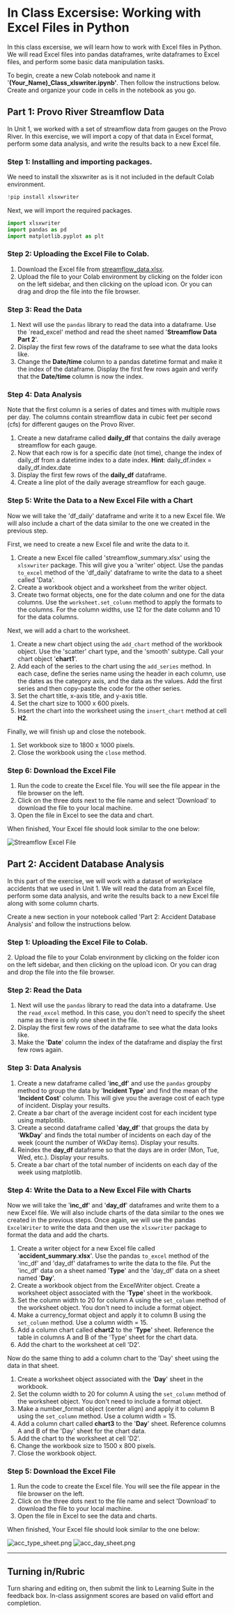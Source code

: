 # In Class Excersise: Working with Excel Files in Python

In this class excersise, we will learn how to work with Excel files in Python. We will read Excel files into pandas dataframes, write dataframes to Excel files, and perform some basic data manipulation tasks.

To begin, create a new Colab notebook and name it '**(Your_Name)_Class_xlswriter.ipynb'**. Then follow the instructions below. Create and organize your code in cells in the notebook as you go.

## Part 1: Provo River Streamflow Data

In Unit 1, we worked with a set of streamflow data from gauges on the Provo River. In this exercise, we will import a copy of that data in Excel format, perform some data analysis, and write the results back to a new Excel file.

### Step 1: Installing and importing packages.

We need to install the xlsxwriter as is it not included in the default Colab environment.

```python
!pip install xlsxwriter
```

Next, we will import the required packages.

```python
import xlsxwriter
import pandas as pd
import matplotlib.pyplot as plt
```

### Step 2: Uploading the Excel File to Colab.

1. Download the Excel file from [streamflow_data.xlsx](streamflow_data.xlsx).
2. Upload the file to your Colab environment by clicking on the folder icon on the left sidebar, and then clicking on the upload icon. Or you can drag and drop the file into the file browser.

### Step 3: Read the Data

1. Next will use the `pandas` library to read the data into a dataframe. Use the `read_excel' method and read the sheet named '**Streamflow Data Part 2**'. 
2. Display the first few rows of the dataframe to see what the data looks like.
3. Change the **Date/time** column to a pandas datetime format and make it the index of the dataframe. Display the first few rows again and verify that the **Date/time** column is now the index.

### Step 4: Data Analysis

Note that the first column is a series of dates and times with multiple rows per day. The columns contain streamflow data in cubic feet per second (cfs) for different gauges on the Provo River. 

1. Create a new dataframe called **daily_df** that contains the daily average streamflow for each gauge.
2. Now that each row is for a specific date (not time), change the index of daily_df from a datetime index to a date index. **Hint**: daily_df.index = daily_df.index.date
2. Display the first few rows of the **daily_df** dataframe.
3. Create a line plot of the daily average streamflow for each gauge.



### Step 5: Write the Data to a New Excel File with a Chart

Now we will take the 'df_daily' dataframe and write it to a new Excel file. We will also include a chart of the data similar to the one we created in the previous step.

First, we need to create a new Excel file and write the data to it.

1. Create a new Excel file called 'streamflow_summary.xlsx' using the `xlsxwriter` package. This will give you a 
   'writer' object. Use the pandas `to_excel` method of the 'df_daily' dataframe to write the data to a sheet called 'Data'.
2. Create a workbook object and a worksheet from the writer object.
3. Create two format objects, one for the date column and one for the data columns. Use the `worksheet.set_column` 
   method to apply the formats to the columns. For the column widths, use 12 for the date column and 10 for the data 
   columns.

Next, we will add a chart to the worksheet. 

1. Create a new chart object using the `add_chart` method of the workbook object. Use the 'scatter' chart type, and 
   the 'smooth' subtype. Call your chart object '**chart1**'.
2. Add each of the series to the chart using the `add_series` method. In each case, define the series name using the header in each column, use the dates as the category axis, and the data as the values. Add the first series and then copy-paste the code for the other series.
3. Set the chart title, x-axis title, and y-axis title.
4. Set the chart size to 1000 x 600 pixels.
5. Insert the chart into the worksheet using the `insert_chart` method at cell **H2**.

Finally, we will finish up and close the notebook.

1. Set workbook size to 1800 x 1000 pixels.
2. Close the workbook using the `close` method.

### Step 6: Download the Excel File

1. Run the code to create the Excel file. You will see the file appear in the file browser on the left.
2. Click on the three dots next to the file name and select 'Download' to download the file to your local machine.
3. Open the file in Excel to see the data and chart.

When finished, Your Excel file should look similar to the one below:

![Streamflow Excel File](images/streamflow_screenshot.png)

## Part 2: Accident Database Analysis

In this part of the exercise, we will work with a dataset of workplace accidents that we used in Unit 1. We will read the data from an Excel file, perform some data analysis, and write the results back to a new Excel file along with some column charts.

Create a new section in your notebook called 'Part 2: Accident Database Analysis' and follow the instructions below.

### Step 1: Uploading the Excel File to Colab.

[//]: # (1. Download the Excel file from [accident_database.xlsx]&#40;accident_database.xlsx&#41;.)
2. Upload the file to your Colab environment by clicking on the folder icon on the left sidebar, and then clicking on the upload icon. Or you can drag and drop the file into the file browser.

### Step 2: Read the Data

1. Next will use the `pandas` library to read the data into a dataframe. Use the `read_excel` method. In this case, 
   you don't need to specify the sheet name as there is only one sheet in the file.
2. Display the first few rows of the dataframe to see what the data looks like.
3. Make the '**Date**' column the index of the dataframe and display the first few rows again.

### Step 3: Data Analysis

1. Create a new dataframe called '**inc_df**' and use the `pandas` groupby method to group the data by '**Incident Type**' 
   and find the mean of the '**Incident Cost**' column. This will give you the average cost of each type of incident. 
   Display your results.
2. Create a bar chart of the average incident cost for each incident type using matplotlib.
3. Create a second dataframe called '**day_df**' that groups the data by '**WkDay**' and finds the total number of 
   incidents on each day of the week (count the number of WkDay items). Display your results. 
4. Reindex the **day_df** dataframe so 
   that the days are in order (Mon,
   Tue, Wed, etc.). Display your results.
4. Create a bar chart of the total number of incidents on each day of the week using matplotlib.

### Step 4: Write the Data to a New Excel File with Charts

Now we will take the '**inc_df**' and '**day_df**' dataframes and write them to a new Excel file. We will also include 
charts of the data similar to the ones we created in the previous steps. Once again, we will use the pandas 
`ExcelWriter` to write the data and then use the `xlsxwriter` package to format the data and add the charts.

1. Create a writer object for a new Excel file called '**accident_summary.xlsx**'. Use the pandas 
`to_excel` 
method of the 'inc_df' and 'day_df' dataframes to write the data to the file. Put the 'inc_df' data on a sheet 
named '**Type**' and the 'day_df' data on a sheet named '**Day**'. 
2. Create a workbook object from the ExcelWriter object. Create a worksheet object associated with the '**Type**' sheet in 
   the 
   workbook.
3. Set the column width to 20 for column A using the `set_column` method of the worksheet object.
   You don't need to include a format object. 
4. Make a currency_format object and apply it to column B using the `set_column` method. Use a column width = 15.
2. Add a column chart called **chart2** to the '**Type**' sheet.  Reference 
  the table in columns A and B of the 'Type' sheet for the chart data. 
3. Add the chart to the 
   worksheet at cell 'D2'.

Now do the same thing to add a column chart to the 'Day' sheet using the data in that sheet.

1. Create a worksheet object associated with the '**Day**' sheet in the workbook.
2. Set the column width to 20 for column A using the `set_column` method of the worksheet object.
   You don't need to include a format object. 
4. Make a number_format object (center align) and apply it to column B using the `set_column` method. Use a column 
   width = 15.
2. Add a column chart called **chart3** to the '**Day**' sheet.  Reference columns A and B of the 'Day' sheet for the 
   chart data.
3. Add the chart to the worksheet at cell 'D2'.
4. Change the workbook size to 1500 x 800 pixels.
5. Close the workbook object.

### Step 5: Download the Excel File

1. Run the code to create the Excel file. You will see the file appear in the file browser on the left.
2. Click on the three dots next to the file name and select 'Download' to download the file to your local machine.
3. Open the file in Excel to see the data and charts.

When finished, Your Excel file should look similar to the one below:

![acc_type_sheet.png](images/acc_type_sheet.png)
![acc_day_sheet.png](images/acc_day_sheet.png)

---

## Turning in/Rubric
Turn sharing and editing on, then submit the link to Learning Suite in the feedback box. In-class assignment scores are based on valid effort and completion.
